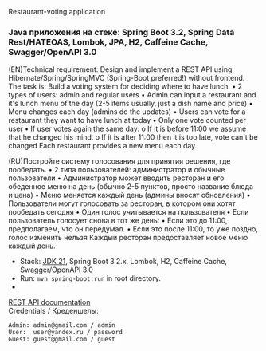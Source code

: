 Restaurant-voting application

### Java приложения на стеке: Spring Boot 3.2, Spring Data Rest/HATEOAS, Lombok, JPA, H2, Caffeine Cache, Swagger/OpenAPI 3.0


(EN)Technical requirement:
Design and implement a REST API using Hibernate/Spring/SpringMVC (Spring-Boot preferred!) without frontend.
The task is:
Build a voting system for deciding where to have lunch.
•	2 types of users: admin and regular users
•	Admin can input a restaurant and it's lunch menu of the day (2-5 items usually, just a dish name and price)
•	Menu changes each day (admins do the updates)
•	Users can vote for a restaurant they want to have lunch at today
•	Only one vote counted per user
•	If user votes again the same day:
o	If it is before 11:00 we assume that he changed his mind.
o	If it is after 11:00 then it is too late, vote can't be changed
Each restaurant provides a new menu each day.

(RU)Постройте систему голосования для принятия решения, где пообедать.
• 2 типа пользователей: администратор и обычные пользователи
• Администратор может вводить ресторан и его обеденное меню на день (обычно 2-5 пунктов, просто название блюда и цена)
• Меню меняется каждый день (админы вносят обновления)
• Пользователи могут голосовать за ресторан, в котором они хотят пообедать сегодня
• Один голос учитывается на пользователя
• Если пользователь голосует снова в тот же день:
• Если это до 11:00, предполагаем, что он передумал.
• Если это после 11:00, то уже поздно, голос изменить нельзя
Каждый ресторан предоставляет новое меню каждый день.



- Stack: [JDK 21](http://jdk.java.net/21/), Spring Boot 3.2.x, Lombok, H2, Caffeine Cache, Swagger/OpenAPI 3.0
- Run: `mvn spring-boot:run` in root directory.
- 
[REST API documentation](http://localhost:8080/)  
Credentials / Креденшелы:

```
Admin: admin@gmail.com / admin
User:  user@yandex.ru / password
Guest: guest@gmail.com / guest
```
